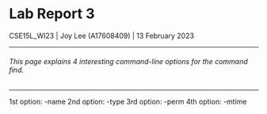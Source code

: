 # Lab Report 3

CSE15L_WI23 | Joy Lee (A17608409) | 13 February 2023<br />

---

###### This page explains 4 interesting command-line options for the command find.

---

1st option: -name
2nd option: -type
3rd option: -perm
4th option: -mtime

